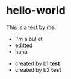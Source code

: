 # hello-world
This is a test by me.

* I'm a bullet
* editted
* haha
- created by b1 **test**
- created by b2 __test__

